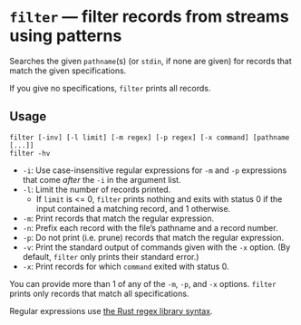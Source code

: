 # `filter` — filter records from streams using patterns

Searches the given `pathname`(s) (or `stdin`, if none are given) for records that match the given specifications.

If you give no specifications, `filter` prints all records.

## Usage

```
filter [-inv] [-l limit] [-m regex] [-p regex] [-x command] [pathname [...]]
filter -hv
```

* `-i`: Use case-insensitive regular expressions for `-m` and `-p` expressions that come *after* the `-i` in the argument list.
* `-l`: Limit the number of records printed.
  * If `limit` is <= 0, `filter` prints nothing and exits with status 0 if the input contained a matching record, and 1 otherwise.
* `-m`: Print records that match the regular expression.
* `-n`: Prefix each record with the file’s pathname and a record number.
* `-p`: Do not print (i.e. prune) records that match the regular expression.
* `-v`: Print the standard output of commands given with the `-x` option. (By default, `filter` only prints their standard error.)
* `-x`: Print records for which `command` exited with status 0.

You can provide more than 1 of any of the `-m`, `-p`, and `-x` options. `filter` prints only records that match all specifications.

Regular expressions use [the Rust regex library syntax](https://docs.rs/regex/latest/regex/).
